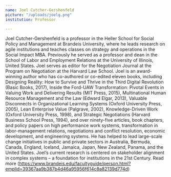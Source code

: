 ```yaml
---
name: Joel Cutcher-Gershenfeld
picture: "/uploads/joelg.png"
institution: Professor

---
```


Joel Cutcher-Gershenfeld is a professor in the Heller School for Social Policy and Management at Brandeis University, where he leads research on agile institutions and teaches classes on strategy and operations in the Social Impact MBA. Previously he served as a professor and dean in the School of Labor and Employment Relations at the University of Illinois, United States. Joel serves as editor for the Negotiation Journal at the Program on Negotiation at the Harvard Law School. Joel is an award-winning author who has co-authored or co-edited eleven books, including Designing Reality: How to Survive and Thrive in the Third Digital Revolution (Basic Books, 2017), Inside the Ford-UAW Transformation: Pivotal Events in Valuing Work and Delivering Results (MIT Press, 2015), Multinational Human Resource Management and the Law (Edward Elgar, 2013), Valuable Disconnects in Organizational Learning Systems (Oxford University Press, 2005), Lean Enterprise Value (Palgrave, 2002), Knowledge-Driven Work (Oxford University Press, 1998), and Strategic Negotiations (Harvard Business School Press, 1994), and over ninety-five articles, book chapters, and policy papers on high performance work systems, transformation in labor-management relations, negotiations and conflict resolution, economic development, and engineering systems. He has helped to lead large-scale change initiatives in public and private sectors in Australia, Bermuda, Canada, England, Iceland, Jamaica, Japan, New Zealand, Panama, and the United States. Joel’s current research is centered on stakeholder alignment in complex systems – a foundation for institutions in the 21st Century. Read more (https://www.brandeis.edu/facultyguide/person.html?emplid=39367aa9b387b4d46a95956f614c8a82139d774d)
